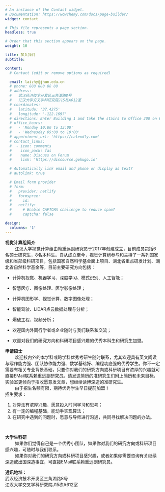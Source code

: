 ```yaml
---
# An instance of the Contact widget.
# Documentation: https://wowchemy.com/docs/page-builder/
widget: contact

# This file represents a page section.
headless: true

# Order that this section appears on the page.
weight: 10

title: 加入我们
subtitle:

content:
  # Contact (edit or remove options as required)

  email: laizhy@jhun.edu.cn
  # phone: 888 888 88 88
  # address:
  #   武汉经济技术开发区三角湖路8号
  #   江汉大学交叉学科研究院J15栋A612室
  # coordinates:
  #   latitude: '37.4275'
  #   longitude: '-122.1697'
  # directions: Enter Building 1 and take the stairs to Office 200 on Floor 2
  # office_hours:
  #   - 'Monday 10:00 to 13:00'
  #   - 'Wednesday 09:00 to 10:00'
  # appointment_url: 'https://calendly.com'
  # contact_links:
  #  - icon: comments
  #    icon_pack: fas
  #    name: Discuss on Forum
  #    link: 'https://discourse.gohugo.io'

  # Automatically link email and phone or display as text?
  # autolink: true

  # Email form provider
  # form:
  #   provider: netlify
  #   formspree:
  #     id:
  #   netlify:
  #     # Enable CAPTCHA challenge to reduce spam?
  #     captcha: false

design:
  columns: '1'
---
```


**视觉计算组简介**
<br>&nbsp; &nbsp; &nbsp; &nbsp; 
江汉大学视觉计算组由赖重远副研究员于2017年创建成立，目前成员包括6名硕士研究生，8名本科生。自从成立至今，视觉计算组参与和主持了一系列国家级和省部级科研项目，包括国家自然科学基金面上项目、湖北省重点研发计划、湖北省自然科学基金等，目前主要研究方向包括：

 - 计算机视觉、机器学习、深度学习、模式识别、人工智能；
 - 智慧医疗、图像处理、医学影像处理；
 - 计算机图形学、视觉计算、数字图像处理；
 - 智能驾驶、LiDAR点云数据处理与分析；
 - 爆破工程、视频分析；

 - 欢迎国内外同行学者或企业随时与我们联系和交流；
 - 欢迎对我们的研究方向和科研项目感兴趣的优秀本科生和研究生加盟。


**申请硕士**
<br>&nbsp; &nbsp; &nbsp; &nbsp; 
欢迎校内外的本学科或跨学科优秀考研生随时联系，尤其欢迎具有英文阅读与写作能力强、团队协作能力强、数学基础好、编程功底强的优秀学生。你不一定需要有相关专业背景基础，只要你对我们的研究方向或科研项目有浓厚的兴趣就可直接EMail联系赖重远副研究员。请发送简历的准研究生们附上简历和未来目标，实验室更倾向于招收愿意发文章，想继续读博深造的准研究生。
<br>&nbsp; &nbsp; &nbsp; &nbsp; 
由于招生名额有限，期待优秀学生早日提前加盟！
<br>
招生要求：

 1. 对算法有浓厚兴趣，愿意投入时间学习和思考；
 2. 有一定的编程基础，能动手实现算法；
 3. 在研究中遇到的问题时，愿意与导师进行沟通，共同寻找解决问题的办法。
<br>

**大学生科研**
<br>
&nbsp; &nbsp; &nbsp; &nbsp; 如果你们觉得自己是一个优秀小团队，如果你对我们的研究方向或科研项目感兴趣，可随时与我们联系。
<br>
&nbsp; &nbsp; &nbsp; &nbsp; 如果你对我们的研究方向或科研项目感兴趣，或者如果你需要咨询有关继续深造或出国深造事宜，可直接EMail联系赖重远副研究员。
<br>

**通讯地址：**
<br>武汉经济技术开发区三角湖路8号
<br>江汉大学交叉学科研究院J15栋A612室

